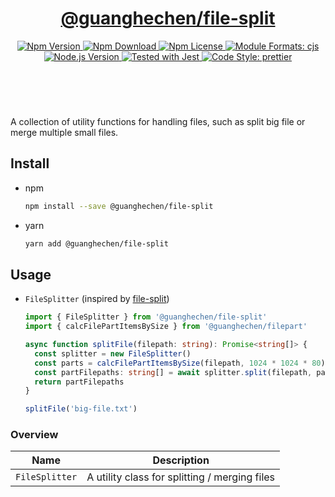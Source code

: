 <header>
  <h1 align="center">
    <a href="https://github.com/guanghechen/sora/tree/@guanghechen/file-split@1.0.4/packages/file-split#readme">@guanghechen/file-split</a>
  </h1>
  <div align="center">
    <a href="https://www.npmjs.com/package/@guanghechen/file-split">
      <img
        alt="Npm Version"
        src="https://img.shields.io/npm/v/@guanghechen/file-split.svg"
      />
    </a>
    <a href="https://www.npmjs.com/package/@guanghechen/file-split">
      <img
        alt="Npm Download"
        src="https://img.shields.io/npm/dm/@guanghechen/file-split.svg"
      />
    </a>
    <a href="https://www.npmjs.com/package/@guanghechen/file-split">
      <img
        alt="Npm License"
        src="https://img.shields.io/npm/l/@guanghechen/file-split.svg"
      />
    </a>
    <a href="#install">
      <img
        alt="Module Formats: cjs"
        src="https://img.shields.io/badge/module_formats-cjs-green.svg"
      />
    </a>
    <a href="https://github.com/nodejs/node">
      <img
        alt="Node.js Version"
        src="https://img.shields.io/node/v/@guanghechen/file-split"
      />
    </a>
    <a href="https://github.com/facebook/jest">
      <img
        alt="Tested with Jest"
        src="https://img.shields.io/badge/tested_with-jest-9c465e.svg"
      />
    </a>
    <a href="https://github.com/prettier/prettier">
      <img
        alt="Code Style: prettier"
        src="https://img.shields.io/badge/code_style-prettier-ff69b4.svg?style=flat-square"
      />
    </a>
  </div>
</header>
<br/>

A collection of utility functions for handling files, such as split big file or merge multiple small
files.

## Install

- npm

  ```bash
  npm install --save @guanghechen/file-split
  ```

- yarn

  ```bash
  yarn add @guanghechen/file-split
  ```

## Usage

- `FileSplitter` (inspired by [file-split][])

  ```typescript
  import { FileSplitter } from '@guanghechen/file-split'
  import { calcFilePartItemsBySize } from '@guanghechen/filepart'

  async function splitFile(filepath: string): Promise<string[]> {
    const splitter = new FileSplitter()
    const parts = calcFilePartItemsBySize(filepath, 1024 * 1024 * 80) // 80MB per chunk
    const partFilepaths: string[] = await splitter.split(filepath, parts)
    return partFilepaths
  }

  splitFile('big-file.txt')
  ```

### Overview

|       Name       |                  Description                  |
| :--------------: | :-------------------------------------------: |
|  `FileSplitter`  | A utility class for splitting / merging files |

[homepage]:
  https://github.com/guanghechen/sora/tree/@guanghechen/file-split@1.0.4/packages/file-split#readme
[file-split]: https://github.com/tomvlk/node-file-split
